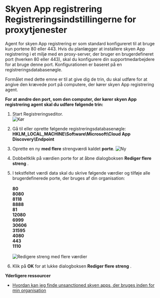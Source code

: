 <properties 
    pageTitle="Skybaseret App registrering Registreringsindstillingerne for proxytjenester | Microsoft Azure" 
    description="Formålet med dette emne er til at give dig de trin, du skal udføre for at angive den krævede port på computere, der kører skyen App registrering agent." 
    services="active-directory" 
    documentationCenter="" 
    authors="markusvi" 
    manager="femila"/>

<tags 
    ms.service="active-directory" 
    ms.workload="identity" 
    ms.tgt_pltfrm="na" 
    ms.devlang="na" 
    ms.topic="article" 
    ms.date="10/10/2016" 
    ms.author="markusvi"/>

# <a name="cloud-app-discovery-registry-settings-for-proxy-services"></a>Skyen App registrering Registreringsindstillingerne for proxytjenester

Agent for skyen App registrering er som standard konfigureret til at bruge kun portene 80 eller 443. Hvis du planlægger at installere skyen App registrering i et miljø med en proxy-server, der bruger en brugerdefineret port (hverken 80 eller 443), skal du konfigurere din supportmedarbejdere for at bruge denne port. Konfigurationen er baseret på en registreringsdatabasenøgle.


Formålet med dette emne er til at give dig de trin, du skal udføre for at angive den krævede port på computere, der kører skyen App registrering agent.



**For at ændre den port, som den computer, der kører skyen App registrering agent skal du udføre følgende trin:**


1. Start Registreringseditor. <br> ![Kør](./media/active-directory-cloudappdiscovery-registry-settings-for-proxy-services/proxy01.png)

2. Gå til eller oprette følgende registreringsdatabasenøgle: <br> **HKLM_LOCAL_MACHINE\Software\Microsoft\Cloud App Discovery\Endpoint** 

3. Oprette en ny **med flere** strengværdi kaldet **porte**. ![Ny](./media/active-directory-cloudappdiscovery-registry-settings-for-proxy-services/proxy02.png)

4. Dobbeltklik på værdien porte for at åbne dialogboksen **Rediger flere streng** .


5. I tekstfeltet værdi data skal du skrive følgende værdier og tilføje alle brugerdefinerede porte, der bruges af din organisation: <br><br>
**80** <br>
**8080** <br>
**8118** <br>
**8888** <br>
**81** <br>
**12080** <br>
**6999** <br>
**30606** <br>
**31595** <br>
**4080** <br>
**443** <br>
**1110** <br><br>
![Redigere streng med flere værdier](./media/active-directory-cloudappdiscovery-registry-settings-for-proxy-services/proxy03.png)

6. Klik på **OK** for at lukke dialogboksen **Rediger flere streng** .



**Yderligere ressourcer**


* [Hvordan kan jeg finde unsanctioned skyen apps, der bruges inden for min organisation](active-directory-cloudappdiscovery-whatis.md) 



